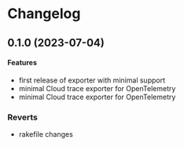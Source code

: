 # Changelog

## 0.1.0 (2023-07-04)

#### Features

* first release of exporter with minimal support 
* minimal Cloud trace exporter for OpenTelemetry 
* minimal Cloud trace exporter for OpenTelemetry 
### Reverts

* rakefile changes 
